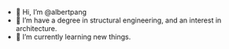 - 👋 Hi, I’m @albertpang
- 👀 I’m have a degree in structural engineering, and an interest in architecture.
- 🌱 I’m currently learning new things.

<!---
albertpang/albertpang is a ✨ special ✨ repository because its `README.md` (this file) appears on your GitHub profile.
You can click the Preview link to take a look at your changes.
--->
